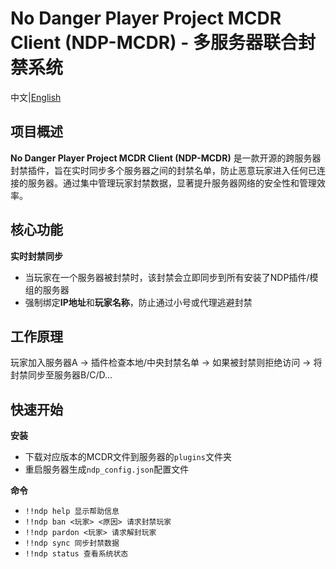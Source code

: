 # No Danger Player Project MCDR Client (NDP-MCDR) - 多服务器联合封禁系统

中文|[English](https://github.com/No-Danger-Player-Project/NDP-MCDR/blob/main/README.md)

## 项目概述
**No Danger Player Project MCDR Client (NDP-MCDR)** 是一款开源的跨服务器封禁插件，旨在实时同步多个服务器之间的封禁名单，防止恶意玩家进入任何已连接的服务器。通过集中管理玩家封禁数据，显著提升服务器网络的安全性和管理效率。

## 核心功能
**实时封禁同步**
 - 当玩家在一个服务器被封禁时，该封禁会立即同步到所有安装了NDP插件/模组的服务器
 - 强制绑定**IP地址**和**玩家名称**，防止通过小号或代理逃避封禁

## 工作原理
玩家加入服务器A → 插件检查本地/中央封禁名单 → 如果被封禁则拒绝访问 → 将封禁同步至服务器B/C/D...

## 快速开始
**安装**
   - 下载对应版本的MCDR文件到服务器的`plugins`文件夹
   - 重启服务器生成`ndp_config.json`配置文件

**命令**
- `!!ndp help 显示帮助信息`
- `!!ndp ban <玩家> <原因> 请求封禁玩家`
- `!!ndp pardon <玩家> 请求解封玩家`
- `!!ndp sync 同步封禁数据`
- `!!ndp status 查看系统状态`
